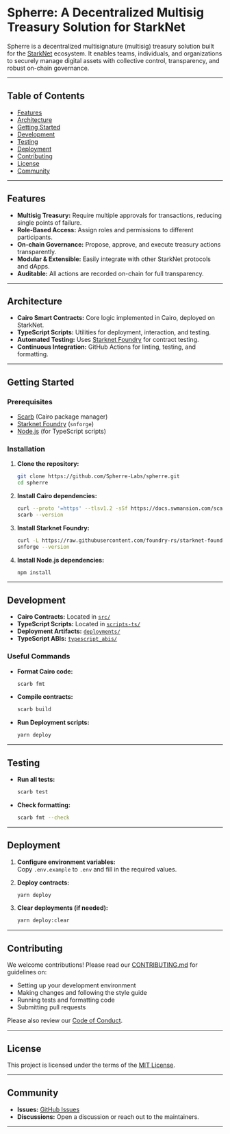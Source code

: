 # Spherre: A Decentralized Multisig Treasury Solution for StarkNet


Spherre is a decentralized multisignature (multisig) treasury solution built for the [StarkNet](https://www.starknet.io/) ecosystem. It enables teams, individuals, and organizations to securely manage digital assets with collective control, transparency, and robust on-chain governance.

---

## Table of Contents

- [Features](#features)
- [Architecture](#architecture)
- [Getting Started](#getting-started)
- [Development](#development)
- [Testing](#testing)
- [Deployment](#deployment)
- [Contributing](#contributing)
- [License](#license)
- [Community](#community)

---

## Features

- **Multisig Treasury:** Require multiple approvals for transactions, reducing single points of failure.
- **Role-Based Access:** Assign roles and permissions to different participants.
- **On-chain Governance:** Propose, approve, and execute treasury actions transparently.
- **Modular & Extensible:** Easily integrate with other StarkNet protocols and dApps.
- **Auditable:** All actions are recorded on-chain for full transparency.

---

## Architecture

- **Cairo Smart Contracts:** Core logic implemented in Cairo, deployed on StarkNet.
- **TypeScript Scripts:** Utilities for deployment, interaction, and testing.
- **Automated Testing:** Uses [Starknet Foundry](https://github.com/foundry-rs/starknet-foundry) for contract testing.
- **Continuous Integration:** GitHub Actions for linting, testing, and formatting.

---

## Getting Started

### Prerequisites

- [Scarb](https://docs.swmansion.com/scarb/) (Cairo package manager)
- [Starknet Foundry](https://github.com/foundry-rs/starknet-foundry) (`snforge`)
- [Node.js](https://nodejs.org/) (for TypeScript scripts)

### Installation

1. **Clone the repository:**
   ```bash
   git clone https://github.com/Spherre-Labs/spherre.git
   cd spherre
   ```

2. **Install Cairo dependencies:**
   ```bash
   curl --proto '=https' --tlsv1.2 -sSf https://docs.swmansion.com/scarb/install.sh | sh
   scarb --version
   ```

3. **Install Starknet Foundry:**
   ```bash
   curl -L https://raw.githubusercontent.com/foundry-rs/starknet-foundry/master/scripts/install.sh | sh
   snforge --version
   ```

4. **Install Node.js dependencies:**
   ```bash
   npm install
   ```

---

## Development

- **Cairo Contracts:** Located in [`src/`](src/)
- **TypeScript Scripts:** Located in [`scripts-ts/`](scripts-ts/)
- **Deployment Artifacts:** [`deployments/`](deployments/)
- **TypeScript ABIs:** [`typescript_abis/`](typescript_abis/)

### Useful Commands

- **Format Cairo code:**
  ```bash
  scarb fmt
  ```
- **Compile contracts:**
  ```bash
  scarb build
  ```
- **Run Deployment scripts:**
  ```bash
  yarn deploy
  ```

---

## Testing

- **Run all tests:**
  ```bash
  scarb test
  ```

- **Check formatting:**
  ```bash
  scarb fmt --check
  ```

---

## Deployment

1. **Configure environment variables:**  
   Copy `.env.example` to `.env` and fill in the required values.

2. **Deploy contracts:**
   ```bash
   yarn deploy
   ```

3. **Clear deployments (if needed):**
   ```bash
   yarn deploy:clear
   ```

---

## Contributing

We welcome contributions! Please read our [CONTRIBUTING.md](CONTRIBUTING.md) for guidelines on:

- Setting up your development environment
- Making changes and following the style guide
- Running tests and formatting code
- Submitting pull requests

Please also review our [Code of Conduct](CODE_OF_CONDUCT.md).

---

## License

This project is licensed under the terms of the [MIT License](LICENSE.md).

---

## Community

- **Issues:** [GitHub Issues](https://github.com/Spherre-Labs/spherre/issues)
- **Discussions:** Open a discussion or reach out to the maintainers.


---